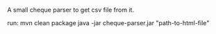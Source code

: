 A small cheque parser to get csv file from it.

run:
 mvn clean package
 java -jar cheque-parser.jar "path-to-html-file"
